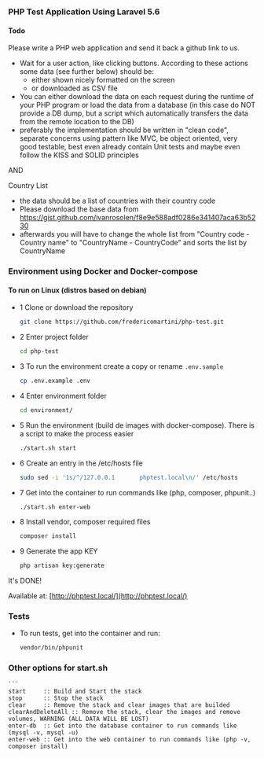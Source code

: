 ### PHP Test Application Using Laravel 5.6
#### Todo
Please write a PHP web application and send it back a github link to us.

- Wait for a user action, like clicking buttons. According to these actions some data (see further below) should be:
    - either shown nicely formatted on the screen
    - or downloaded as CSV file
- You can either download the data on each request during the runtime of your PHP program or load the data from a database (in this case do NOT provide a DB dump, but a script which automatically transfers the data from the remote location to the DB)
- preferably the implementation should be written in "clean code", separate concerns using pattern like MVC, be object oriented, very good testable, best even already contain Unit tests and maybe even follow the KISS and SOLID principles

AND

Country List
- the data should be a list of countries with their country code
- Please download the base data from https://gist.github.com/ivanrosolen/f8e9e588adf0286e341407aca63b5230
- afterwards you will have to change the whole list from "Country code - Country name" to "CountryName - CountryCode" and sorts the list by CountryName

### Environment using Docker and Docker-compose

#### To run on Linux (distros based on debian)
- 1 Clone or download the repository
    ```bash
    git clone https://github.com/fredericomartini/php-test.git
  
- 2 Enter project folder
    ```bash
    cd php-test
  
- 3 To run the environment create a copy or rename `.env.sample`
    ```bash
    cp .env.example .env    

- 4 Enter environment folder
    ```bash
    cd environment/
  
- 5 Run the environment (build de images with docker-compose). There is a script to make the process easier 
     ```bash
     ./start.sh start
  
- 6 Create an entry in the /etc/hosts file 
    ```bash
    sudo sed -i '1s/^/127.0.0.1       phptest.local\n/' /etc/hosts
  
- 7 Get into the container to run commands like (php, composer, phpunit..)
    ```bash
    ./start.sh enter-web
  
- 8 Install vendor, composer required files
    ```bash
    composer install

- 9 Generate the app KEY
    ```bash
    php artisan key:generate
  
It's DONE!

Available at: [http://phptest.local/](http://phptest.local/)

### Tests

- To run tests, get into the container and run:
    ```bash
    vendor/bin/phpunit

### Other options for start.sh
    ```
    start     :: Build and Start the stack
    stop      :: Stop the stack
    clear     :: Remove the stack and clear images that are builded
    clearAndDeleteAll :: Remove the stack, clear the images and remove volumes, WARNING (ALL DATA WILL BE LOST)
    enter-db  :: Get into the database container to run commands like (mysql -v, mysql -u)
    enter-web :: Get into the web container to run commands like (php -v, composer install)
